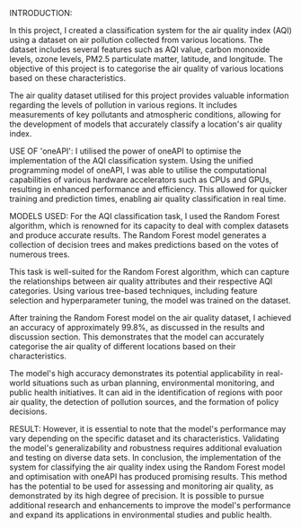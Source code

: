 INTRODUCTION:

In this project, I created a classification system for the air quality index (AQI) using a dataset on air pollution collected from various locations. The dataset includes several features such as AQI value, carbon monoxide levels, ozone levels, PM2.5 particulate matter, latitude, and longitude. The objective of this project is to categorise the air quality of various locations based on these characteristics.

The air quality dataset utilised for this project provides valuable information regarding the levels of pollution in various regions. It includes measurements of key pollutants and atmospheric conditions, allowing for the development of models that accurately classify a location's air quality index.

USE OF 'oneAPI':
I utilised the power of oneAPI to optimise the implementation of the AQI classification system. Using the unified programming model of oneAPI, I was able to utilise the computational capabilities of various hardware accelerators such as CPUs and GPUs, resulting in enhanced performance and efficiency. This allowed for quicker training and prediction times, enabling air quality classification in real time.

MODELS USED:
For the AQI classification task, I used the Random Forest algorithm, which is renowned for its capacity to deal with complex datasets and produce accurate results. The Random Forest model generates a collection of decision trees and makes predictions based on the votes of numerous trees.

This task is well-suited for the Random Forest algorithm, which can capture the relationships between air quality attributes and their respective AQI categories. Using various tree-based techniques, including feature selection and hyperparameter tuning, the model was trained on the dataset.

After training the Random Forest model on the air quality dataset, I achieved an accuracy of approximately 99.8%, as discussed in the results and discussion section. This demonstrates that the model can accurately categorise the air quality of different locations based on their characteristics.

The model's high accuracy demonstrates its potential applicability in real-world situations such as urban planning, environmental monitoring, and public health initiatives. It can aid in the identification of regions with poor air quality, the detection of pollution sources, and the formation of policy decisions.

RESULT:
However, it is essential to note that the model's performance may vary depending on the specific dataset and its characteristics. Validating the model's generalizability and robustness requires additional evaluation and testing on diverse data sets. In conclusion, the implementation of the system for classifying the air quality index using the Random Forest model and optimisation with oneAPI has produced promising results. This method has the potential to be used for assessing and monitoring air quality, as demonstrated by its high degree of precision. It is possible to pursue additional research and enhancements to improve the model's performance and expand its applications in environmental studies and public health.
